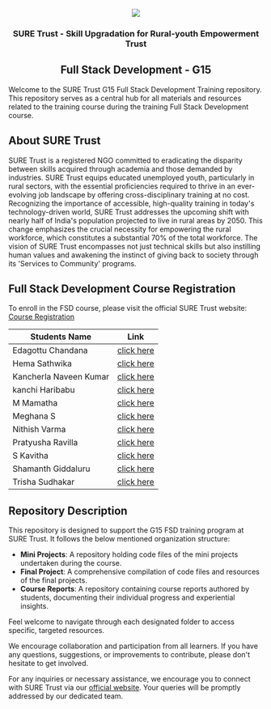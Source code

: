 <!-- PROJECT LOGO -->
<br />

<div align="center">
   <img src='https://user-images.githubusercontent.com/73131499/166115643-d3187f47-d38f-41b2-ae42-5ecbbc60de14.png' />


<h3 align="center">SURE Trust - Skill Upgradation for Rural-youth Empowerment Trust</h3>
  <h2> Full Stack Development - G15 </h2>
</div>

Welcome to the SURE Trust G15 Full Stack Development Training repository. This repository serves as a central hub for all materials and resources related to the training course during the training Full Stack Development course.

## About SURE Trust

SURE Trust is a registered NGO committed to eradicating the disparity between skills acquired through academia and those demanded by industries. SURE Trust equips educated unemployed youth, particularly in rural sectors, with the essential proficiencies required to thrive in an ever-evolving job landscape by offering cross-disciplinary training at no cost. Recognizing the importance of accessible, high-quality training in today's technology-driven world, SURE Trust addresses the upcoming shift with nearly half of India's population projected to live in rural areas by 2050. This change emphasizes the crucial necessity for empowering the rural workforce, which constitutes a substantial 70% of the total workforce. The vision of SURE Trust encompasses not just technical skills but also instilling human values and awakening the instinct of giving back to society through its 'Services to Community' programs. 

## Full Stack Development Course Registration

To enroll in the FSD course, please visit the official SURE Trust website: [Course Registration](https://suretrustforruralyouth.com/courses)

|Students Name|Link|
|-------------|----|
|Edagottu Chandana|[click here](link)|
|Hema Sathwika|[click here](link)|
|Kancherla Naveen Kumar|[click here](link)|
|kanchi Haribabu|[click here](link)|
|M Mamatha|[click here](link)|
|Meghana S|[click here](link)|
|Nithish Varma|[click here](link)|
|Pratyusha Ravilla|[click here](link)|
|S Kavitha|[click here](link)|
|Shamanth Giddaluru|[click here](link)|
|Trisha Sudhakar|[click here](link)|


## Repository Description

This repository is designed to support the G15 FSD training program at SURE Trust. It follows the below mentioned organization structure:

- **Mini Projects**: A repository holding code files of the mini projects undertaken during the course.
- **Final Project**: A comprehensive compilation of code files and resources of the final projects.
- **Course Reports**: A repository containing course reports authored by students, documenting their individual progress and experiential insights.

Feel welcome to navigate through each designated folder to access specific, targeted resources. 

We encourage collaboration and participation from all learners. If you have any questions, suggestions, or improvements to contribute, please don't hesitate to get involved.

For any inquiries or necessary assistance, we encourage you to connect with SURE Trust via our [official website](https://suretrustforruralyouth.com/). Your queries will be promptly addressed by our dedicated team.
